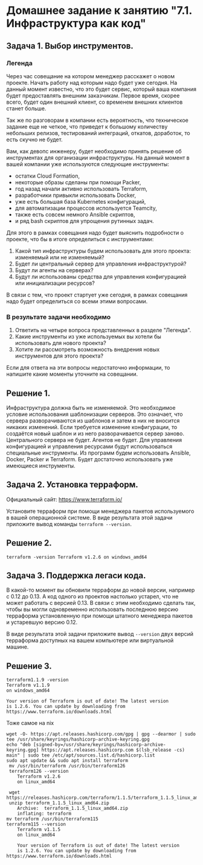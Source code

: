 # Домашнее задание к занятию "7.1. Инфраструктура как код"

## Задача 1. Выбор инструментов. 
 
### Легенда
 
Через час совещание на котором менеджер расскажет о новом проекте. Начать работу над которым надо 
будет уже сегодня. 
На данный момент известно, что это будет сервис, который ваша компания будет предоставлять внешним заказчикам.
Первое время, скорее всего, будет один внешний клиент, со временем внешних клиентов станет больше.

Так же по разговорам в компании есть вероятность, что техническое задание еще не четкое, что приведет к большому
количеству небольших релизов, тестирований интеграций, откатов, доработок, то есть скучно не будет.  
   
Вам, как девопс инженеру, будет необходимо принять решение об инструментах для организации инфраструктуры.
На данный момент в вашей компании уже используются следующие инструменты: 
- остатки Сloud Formation, 
- некоторые образы сделаны при помощи Packer,
- год назад начали активно использовать Terraform, 
- разработчики привыкли использовать Docker, 
- уже есть большая база Kubernetes конфигураций, 
- для автоматизации процессов используется Teamcity, 
- также есть совсем немного Ansible скриптов, 
- и ряд bash скриптов для упрощения рутинных задач.  

Для этого в рамках совещания надо будет выяснить подробности о проекте, что бы в итоге определиться с инструментами:

1. Какой тип инфраструктуры будем использовать для этого проекта: изменяемый или не изменяемый?
1. Будет ли центральный сервер для управления инфраструктурой?
1. Будут ли агенты на серверах?
1. Будут ли использованы средства для управления конфигурацией или инициализации ресурсов? 
 
В связи с тем, что проект стартует уже сегодня, в рамках совещания надо будет определиться со всеми этими вопросами.

### В результате задачи необходимо

1. Ответить на четыре вопроса представленных в разделе "Легенда". 
1. Какие инструменты из уже используемых вы хотели бы использовать для нового проекта? 
1. Хотите ли рассмотреть возможность внедрения новых инструментов для этого проекта? 

Если для ответа на эти вопросы недостаточно информации, то напишите какие моменты уточните на совещании.

## Решение 1.

Инфраструктура должна быть не изменяемой. Это необходимое условие использования шаблонизации серверов. Это означает, что сервера разворачиваются из шаблонов и затем в них не вносится никаких изменений. Если требуется изменение конфигурации, то создаётся новый шаблон и из него разворачивается сервер заново.  Центрального сервера не будет. Агентов не будет. Для управления конфигурацией и управления ресурсами будут использоваться специальные инструменты. Из программ будем использовать Ansible, Docker, Packer и Terraform. Будет достаточно использовать уже имеющиеся инструменты.




## Задача 2. Установка терраформ. 

Официальный сайт: https://www.terraform.io/

Установите терраформ при помощи менеджера пакетов используемого в вашей операционной системе.
В виде результата этой задачи приложите вывод команды `terraform --version`.

## Решение 2.

`
terraform -version
Terraform v1.2.6
on windows_amd64
`

## Задача 3. Поддержка легаси кода. 

В какой-то момент вы обновили терраформ до новой версии, например с 0.12 до 0.13. 
А код одного из проектов настолько устарел, что не может работать с версией 0.13. 
В связи с этим необходимо сделать так, чтобы вы могли одновременно использовать последнюю версию терраформа установленную при помощи
штатного менеджера пакетов и устаревшую версию 0.12. 

В виде результата этой задачи приложите вывод `--version` двух версий терраформа доступных на вашем компьютере или виртуальной машине.

## Решение 3.

```
terraform1.1.9 -version
Terraform v1.1.9
on windows_amd64

Your version of Terraform is out of date! The latest version
is 1.2.6. You can update by downloading from https://www.terraform.io/downloads.html
```

Тоже самое на nix
```
wget -O- https://apt.releases.hashicorp.com/gpg | gpg --dearmor | sudo tee /usr/share/keyrings/hashicorp-archive-keyring.gpg
echo "deb [signed-by=/usr/share/keyrings/hashicorp-archive-keyring.gpg] https://apt.releases.hashicorp.com $(lsb_release -cs) main" | sudo tee /etc/apt/sources.list.d/hashicorp.list
sudo apt update && sudo apt install terraform
 mv /usr/bin/terraform /usr/bin/terraform126
 terraform126 --version
    Terraform v1.2.6
    on linux_amd64

 wget https://releases.hashicorp.com/terraform/1.1.5/terraform_1.1.5_linux_amd64.zip
 unzip terraform_1.1.5_linux_amd64.zip
    Archive:  terraform_1.1.5_linux_amd64.zip
    inflating: terraform
mv terraform /usr/bin/terraform115
terraform115 --version
    Terraform v1.1.5
    on linux_amd64

    Your version of Terraform is out of date! The latest version
    is 1.2.6. You can update by downloading from https://www.terraform.io/downloads.html
```

